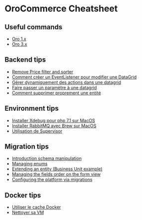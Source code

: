 OroCommerce Cheatsheet
======================

Useful commands
-------------------------

* [Oro 1.x](command/oro1.md)
* [Oro 3.x](command/oro3.md)

Backend tips
------------

* [Remove Price filter and sorter](backend/remove-price-filter.md)
* [Comment créer un EventListener pour modifier une DataGrid](backend/event-listener-datagrid.md)
* [Gérer dynamiquement des actions dans une datagrid](backend/dynamic-action-datagrid.md)
* [Faire passer un paramètre à une datagrid](backend/pass-param-to-datagrid.md)
* [Comment supprimer proprement une entité](backend/delete-entity.md)

Environment tips
------------

* [Installer Xdebug pour php 7.1 sur MacOS](environment/installer-xdebug-php71.md)
* [Installer RabbitMQ avec Brew sur MacOS](environment/installer-rabbitmq-brew.md)
* [Utilisation de Supervisor](supervisor/supervisor.md)


Migration tips
------------

* [Introduction schema manipulation](migrations/introduction.md)
* [Managing enums](migrations/enum.md)
* [Extending an entity (Business Unit example)](migrations/businessUnit.md)
* [Managing the fields order on the form view](migrations/view.md)
* [Configuring the platform via migrations](migrations/configuration.md)

Docker tips
------------

* [Utiliser le cache Docker](docker/use-cache.md)
* [Nettoyer sa VM](docker/clean-vm.md)
